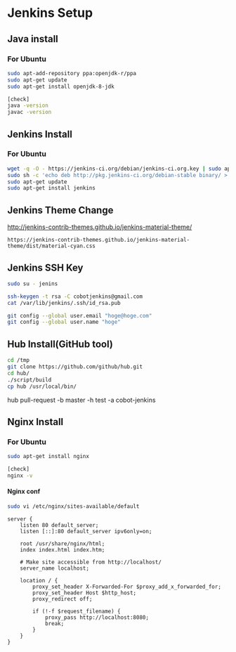 # Jenkins Setup

## Java install
### For Ubuntu
```bash
sudo apt-add-repository ppa:openjdk-r/ppa
sudo apt-get update
sudo apt-get install openjdk-8-jdk

[check]
java -version
javac -version
```

## Jenkins Install
### For Ubuntu
```bash
wget -q -O - https://jenkins-ci.org/debian/jenkins-ci.org.key | sudo apt-key add -
sudo sh -c 'echo deb http://pkg.jenkins-ci.org/debian-stable binary/ > /etc/apt/sources.list.d/jenkins.list'
sudo apt-get update
sudo apt-get install jenkins
```

## Jenkins Theme Change
http://jenkins-contrib-themes.github.io/jenkins-material-theme/
```
https://jenkins-contrib-themes.github.io/jenkins-material-theme/dist/material-cyan.css
```

## Jenkins SSH Key
```bash
sudo su - jenins

ssh-keygen -t rsa -C cobotjenkins@gmail.com
cat /var/lib/jenkins/.ssh/id_rsa.pub

git config --global user.email "hoge@hoge.com"
git config --global user.name "hoge"
```

## Hub Install(GitHub tool)
```bash
cd /tmp
git clone https://github.com/github/hub.git
cd hub/
./script/build
cp hub /usr/local/bin/
```

hub pull-request -b master -h test -a cobot-jenkins

## Nginx Install
### For Ubuntu
```bash
sudo apt-get install nginx

[check]
nginx -v
```

#### Nginx conf
```bash
sudo vi /etc/nginx/sites-available/default
```

```
server {
    listen 80 default_server;
    listen [::]:80 default_server ipv6only=on;

    root /usr/share/nginx/html;
    index index.html index.htm;

    # Make site accessible from http://localhost/
    server_name localhost;

    location / {
        proxy_set_header X-Forwarded-For $proxy_add_x_forwarded_for;
        proxy_set_header Host $http_host;
        proxy_redirect off;

        if (!-f $request_filename) {
            proxy_pass http://localhost:8080;
            break;
        }
    }
}
```
